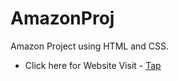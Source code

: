 # AmazonProj
Amazon Project using HTML and CSS.
- Click here for Website Visit - [Tap](https://gagankumard.github.io/AmazonProj/)
